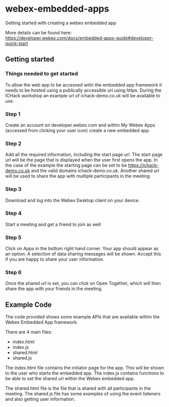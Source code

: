 # webex-embedded-apps
Getting started with creating a webex embedded app

More details can be found here:
https://developer.webex.com/docs/embedded-apps-guide#developer-quick-start

## Getting started
### Things needed to get started
To allow the web app to be accessed witin the embedded app framework it needs to be hosted using a publically accessible url using https. During the ICHack workshop an example url of ichack-demo.co.uk will be available to use.

### Step 1 
Create an account on developer.webex.com and within My Webex Apps (accessed from clicking your user icon) create a new embedded app.

### Step 2
Add all the required information, including the start page url. The start page url will be the page that is displayed when the user first opens the app. In the case of the example the starting page can be set to be https://ichack-demo.co.uk and the valid domains ichack-demo.co.uk. Another shared url will be used to share the app with multiple participants in the meeting.

### Step 3
Download and log into the Webex Desktop client on your device.

### Step 4 
Start a meeting and get a friend to join as well

### Step 5
Click on Apps in the bottom right hand corner. Your app should appear as an option. A selection of data sharing messages will be shown. Accept this if you are happy to share your user information.

### Step 6
Once the shared url is set, you can click on Open Together, which will then share the app with your friends in the meeting. 

## Example Code
The code provided shows some example APIs that are available within the Webex Embedded App framework.

There are 4 main files:
* index.html
* index.js
* shared.html
* shared.js

The index.html file contains the initiator page for the app. This will be shown to the user who starts the embedded app. The index.js contains functions to be able to set the shared url  within the Webex embedded app.

The shared.html file is the file that is shared with all participants in the meeting. The shared.js file has some examples of using the event listeners and also getting user information.
